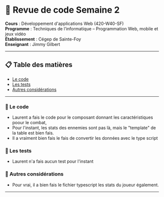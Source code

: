 
# 🧪 Revue de code Semaine 2

**Cours** : Développement d'applications Web (420-W40-SF)  
**Programme** : Techniques de l’informatique – Programmation Web, mobile et jeux vidéo  
**Établissement** : Cégep de Sainte-Foy  
**Enseignant** : Jimmy Gilbert  

---

## 📋 Table des matières

   - [Le code](#le-code)
   - [Les tests](#les-tests)
   - [Autres considérations](#autres-considérations)

---

### 📄 Le code

- Laurent a fais le code pour le composant donnant les caractéristiques poour le combat,
- Pour l'instant, les stats des ennemies sont pas là, mais le "template" de la table est bien fais.
- Il a vraiment bien fais le fais de convertir les données avec le type script

### 🧪 Les tests

- Laurent n'a fais aucun test pour l'instant

### 🔐 Autres considérations

- Pour vrai, il a bien fais le fichier typescript les stats du joueur également.

---